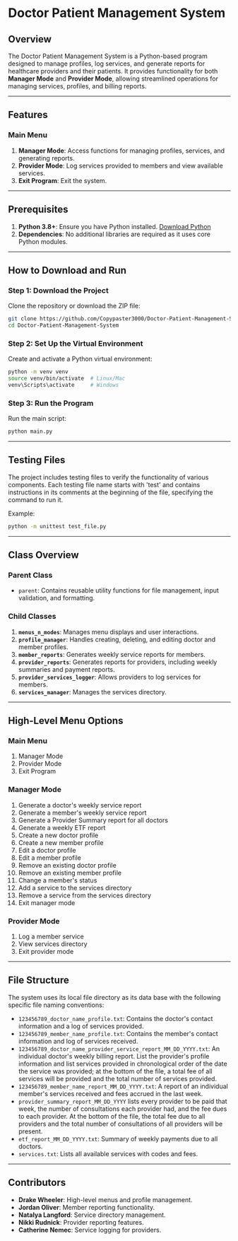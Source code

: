 # Doctor Patient Management System

## Overview
The Doctor Patient Management System is a Python-based program designed to manage profiles, log services, and generate reports for healthcare providers and their patients. It provides functionality for both **Manager Mode** and **Provider Mode**, allowing streamlined operations for managing services, profiles, and billing reports.

---

## Features

### Main Menu
1. **Manager Mode**: Access functions for managing profiles, services, and generating reports.  
2. **Provider Mode**: Log services provided to members and view available services.  
3. **Exit Program**: Exit the system.

---

## Prerequisites

1. **Python 3.8+**: Ensure you have Python installed. [Download Python](https://www.python.org/downloads/)
2. **Dependencies**: No additional libraries are required as it uses core Python modules.

---

## How to Download and Run

### **Step 1: Download the Project**
Clone the repository or download the ZIP file:
```bash
git clone https://github.com/Copypaster3000/Doctor-Patient-Management-System.git
cd Doctor-Patient-Management-System
```

### **Step 2: Set Up the Virtual Environment**
Create and activate a Python virtual environment:
```bash
python -m venv venv
source venv/bin/activate  # Linux/Mac
venv\Scripts\activate     # Windows
```

### **Step 3: Run the Program**
Run the main script:
```bash
python main.py
```

---

## Testing Files
The project includes testing files to verify the functionality of various components. Each testing file name starts with 'test' and contains instructions in its comments at the beginning of the file, specifying the command to run it.

Example:
```bash
python -m unittest test_file.py
```

---

## Class Overview

### **Parent Class**
- `parent`: Contains reusable utility functions for file management, input validation, and formatting.

### **Child Classes**
1. **`menus_n_modes`**: Manages menu displays and user interactions.  
2. **`profile_manager`**: Handles creating, deleting, and editing doctor and member profiles.  
3. **`member_reports`**: Generates weekly service reports for members.  
4. **`provider_reports`**: Generates reports for providers, including weekly summaries and payment reports.  
5. **`provider_services_logger`**: Allows providers to log services for members.  
6. **`services_manager`**: Manages the services directory.

---

## High-Level Menu Options

### Main Menu
1) Manager Mode  
2) Provider Mode  
3) Exit Program  

### Manager Mode
1) Generate a doctor's weekly service report  
2) Generate a member's weekly service report  
3) Generate a Provider Summary report for all doctors  
4) Generate a weekly ETF report  
5) Create a new doctor profile  
6) Create a new member profile  
7) Edit a doctor profile  
8) Edit a member profile  
9) Remove an existing doctor profile  
10) Remove an existing member profile  
11) Change a member's status  
12) Add a service to the services directory  
13) Remove a service from the services directory  
14) Exit manager mode  

### Provider Mode
1) Log a member service  
2) View services directory  
3) Exit provider mode  

---

## File Structure
The system uses its local file directory as its data base with the following specific file naming conventions:
- `123456789_doctor_name_profile.txt`: Contains the doctor's contact information and a log of services provided.
- `123456789_member_name_profile.txt`: Contains the member's contact information and log of services received.
- `123456789_doctor_name_provider_service_report_MM_DD_YYYY.txt`: An individual doctor's weekly billing report. List the provider's profile information and list services provided in chronological order of the date the service was provided; at the bottom of the file, a total fee of all services will be provided and the total number of services provided.
- `123456789_member_name_report_MM_DD_YYYY.txt`: A report of an individual member's services received and fees accrued in the last week.
- `provider_summary_report_MM_DD_YYYY` lists every provider to be paid that week, the number of consultations each provider had, and the fee dues to each provider. At the bottom of the file, the total fee due to all providers and the total number of consultations of all providers will be present.
- `etf_report_MM_DD_YYYY.txt`: Summary of weekly payments due to all doctors.
- `services.txt`: Lists all available services with codes and fees.

---

## Contributors

- **Drake Wheeler**: High-level menus and profile management.  
- **Jordan Oliver**: Member reporting functionality.  
- **Natalya Langford**: Service directory management.  
- **Nikki Rudnick**: Provider reporting features.  
- **Catherine Nemec**: Service logging for providers. 
